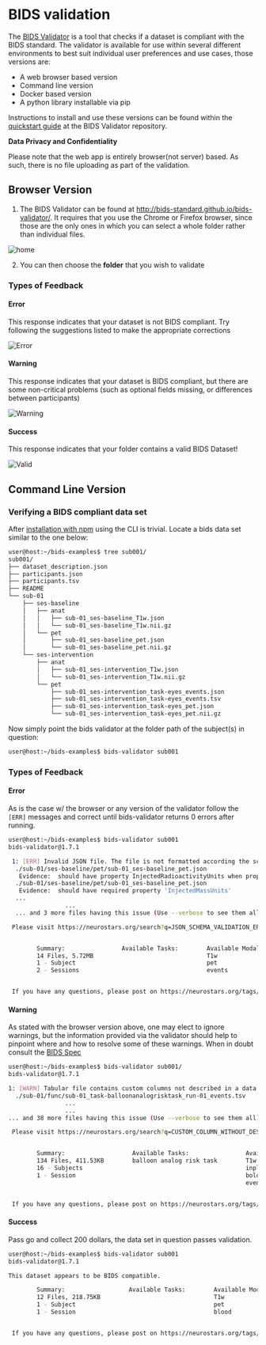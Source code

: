 # BIDS validation

The [BIDS Validator](https://github.com/bids-standard/bids-validator) is a tool
that checks if a dataset is compliant with the BIDS standard. The validator is
available for use within several different environments to best suit individual
user preferences and use cases, those versions are:

-   A web browser based version
-   Command line version
-   Docker based version
-   A python library installable via pip

Instructions to install and use these versions can be found within the
[quickstart guide](https://github.com/bids-standard/bids-validator#quickstart)
at the BIDS Validator repository.

**Data Privacy and Confidentiality**

Please note that the web app is entirely browser(not server) based. As such,
there is no file uploading as part of the validation.

## Browser Version

1. The BIDS Validator can be found at
   <http://bids-standard.github.io/bids-validator/>. It requires that you use
   the Chrome or Firefox browser, since those are the only ones in which you can
   select a whole folder rather than individual files.

<!-- TODO grab that image and add to the repo -->

![home](https://i.imgur.com/YD38eTE.png)

2. You can then choose the **folder** that you wish to validate

### Types of Feedback

#### Error

This response indicates that your dataset is not BIDS compliant. Try following
the suggestions listed to make the appropriate corrections

<!-- TODO grab that image and add to the repo -->

![Error](https://i.imgur.com/PEz9hbd.png)

#### Warning

This response indicates that your dataset is BIDS compliant, but there are some
non-critical problems (such as optional fields missing, or differences between
participants)

<!-- TODO grab that image and add to the repo -->

![Warning](https://i.imgur.com/Gqwc1q9.png)

#### Success

This response indicates that your folder contains a valid BIDS Dataset!

<!-- TODO grab that image and add to the repo -->

![Valid](https://i.imgur.com/DPFVXOR.png)

## Command Line Version

### Verifying a BIDS compliant data set

After
[installation with npm](https://github.com/bids-standard/bids-validator#quickstart)
using the CLI is trivial. Locate a bids data set similar to the one below:

```bash
user@host:~/bids-examples$ tree sub001/
sub001/
├── dataset_description.json
├── participants.json
├── participants.tsv
├── README
└── sub-01
    ├── ses-baseline
    │   ├── anat
    │   │   ├── sub-01_ses-baseline_T1w.json
    │   │   └── sub-01_ses-baseline_T1w.nii.gz
    │   └── pet
    │       ├── sub-01_ses-baseline_pet.json
    │       └── sub-01_ses-baseline_pet.nii.gz
    └── ses-intervention
        ├── anat
        │   ├── sub-01_ses-intervention_T1w.json
        │   └── sub-01_ses-intervention_T1w.nii.gz
        └── pet
            ├── sub-01_ses-intervention_task-eyes_events.json
            ├── sub-01_ses-intervention_task-eyes_events.tsv
            ├── sub-01_ses-intervention_task-eyes_pet.json
            └── sub-01_ses-intervention_task-eyes_pet.nii.gz
```

Now simply point the bids validator at the folder path of the subject(s) in
question:

```bash
user@host:~/bids-examples$ bids-validator sub001
```

### Types of Feedback

#### Error

As is the case w/ the browser or any version of the validator follow the `[ERR]`
messages and correct until bids-validator returns 0 errors after running.

```bash
user@host:~/bids-examples$ bids-validator sub001
bids-validator@1.7.1

 1: [ERR] Invalid JSON file. The file is not formatted according the schema. (code: 55 - JSON_SCHEMA_VALIDATION_ERROR)
  ./sub-01/ses-baseline/pet/sub-01_ses-baseline_pet.json
   Evidence:  should have property InjectedRadioactivityUnits when property InjectedRadioactivity is present
  ./sub-01/ses-baseline/pet/sub-01_ses-baseline_pet.json
   Evidence:  should have required property 'InjectedMassUnits'
  ...
                ...
  ... and 3 more files having this issue (Use --verbose to see them all).

 Please visit https://neurostars.org/search?q=JSON_SCHEMA_VALIDATION_ERROR for existing conversations about this issue.


        Summary:                Available Tasks:        Available Modalities:
        14 Files, 5.72MB                                T1w
        1 - Subject                                     pet
        2 - Sessions                                    events


 If you have any questions, please post on https://neurostars.org/tags/bids.
```

#### Warning

As stated with the browser version above, one may elect to ignore warnings, but
the information provided via the validator should help to pinpoint where and how
to resolve some of these warnings. When in doubt consult the
[BIDS Spec](https://bids-specification.readthedocs.io/en/stable/)

```bash
user@host:~/bids-examples$ bids-validator sub001/
bids-validator@1.7.1

1: [WARN] Tabular file contains custom columns not described in a data dictionary (code: 82 - CUSTOM_COLUMN_WITHOUT_DESCRIPTION)
  ./sub-01/func/sub-01_task-balloonanalogrisktask_run-01_events.tsv
                ...
                ...
... and 38 more files having this issue (Use --verbose to see them all).

 Please visit https://neurostars.org/search?q=CUSTOM_COLUMN_WITHOUT_DESCRIPTION for existing conversations about this issue.


        Summary:                   Available Tasks:                Available Modalities:
        134 Files, 411.53KB        balloon analog risk task        T1w
        16 - Subjects                                              inplaneT2
        1 - Session                                                bold
                                                                   events


 If you have any questions, please post on https://neurostars.org/tags/bids.
```

#### Success

Pass go and collect 200 dollars, the data set in question passes validation.

```bash
user@host:~/bids-examples$ bids-validator sub001
bids-validator@1.7.1

This dataset appears to be BIDS compatible.

        Summary:                  Available Tasks:        Available Modalities:
        12 Files, 218.75KB                                T1w
        1 - Subject                                       pet
        1 - Session                                       blood


 If you have any questions, please post on https://neurostars.org/tags/bids
```
